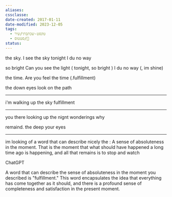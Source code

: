 ```yaml
---
aliases: 
cssclasse: 
date-created: 2017-01-11
date-modified: 2023-12-05
tags:
  - טקסט-שכתבתי/שיר
  - סטטוס/🌱
status:
---
```


the sky.
I see the sky tonight
I du no way

so bright
Can you see the light ( tonight, so bright )
I du no way (, im shine)

the time.
Are you feel the time (.fulfillment)

the down eyes
look on the path

-----

i'm walking up the sky
fulfillment

----
you there
looking up the nignt
wonderings why

remaind.
the deep your eyes

--- --

im looking of a word that can describe nicely the : A sense of absoluteness in the moment. That is the moment that what should have happened a long time ago is happening, and all that remains is to stop and watch

ChatGPT

A word that can describe the sense of absoluteness in the moment you described is "fulfillment." This word encapsulates the idea that everything has come together as it should, and there is a profound sense of completeness and satisfaction in the present moment.

